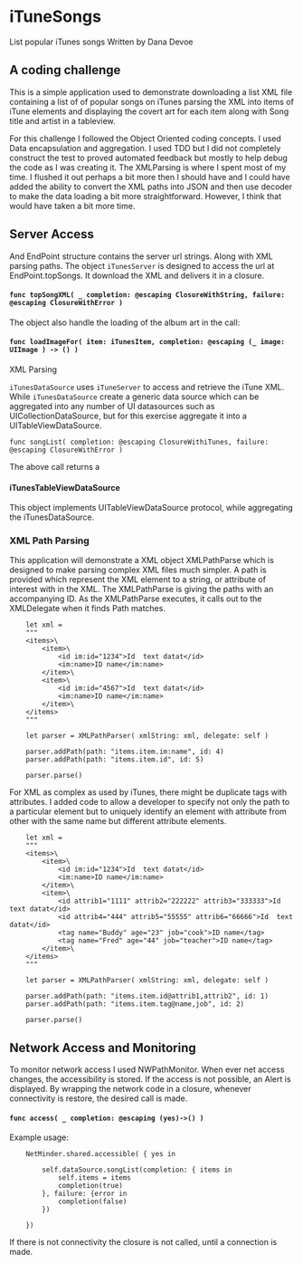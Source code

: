 # iTuneSongs
List popular iTunes songs
Written by Dana Devoe

## A coding challenge

This is a simple application used to demonstrate downloading a list XML file containing a list of of popular songs on iTunes parsing the XML into items of iTune elements and displaying the covert art for each item along with Song title and artist in a tableview.

For this challenge I followed the Object Oriented coding concepts.  I used Data encapsulation and aggregation.  I used TDD but I did not completely construct the test to proved automated feedback but mostly to help debug the code as I was creating it.  The XMLParsing is where I spent most of my time.  I flushed it out perhaps a bit more then I should have and I could have added the ability to convert the XML paths into JSON and then use decoder to make the data loading a bit more straightforward.  However, I think that would have taken a bit more time.
## Server Access
And EndPoint structure contains the server url strings. Along with XML parsing paths.  The object `iTunesServer` is designed to access the url at EndPoint.topSongs.  It download the XML and delivers it in a closure. 

#### `func topSongXML( _ completion: @escaping ClosureWithString, failure: @escaping ClosureWithError )`

 The object also handle the loading of the album art in the call:

#### `func loadImageFor( item: iTunesItem, completion: @escaping (_ image: UIImage ) -> () )`

XML Parsing

`iTunesDataSource` uses `iTuneServer` to access and retrieve the iTune XML.  While `iTunesDataSource` create a generic data source which can be aggregated into any number of UI datasources such as UICollectionDataSource, but for this exercise aggregate it into a UITableViewDataSource.

`func songList( completion: @escaping ClosureWithiTunes, failure: @escaping ClosureWithError )`

The above call returns a 

#### iTunesTableViewDataSource

This object implements UITableViewDataSource protocol, while aggregating the iTunesDataSource.

### XML Path Parsing
This application will demonstrate a XML object XMLPathParse which is designed to make parsing complex XML files much simpler.  A path is provided which represent the XML element to a string, or attribute of interest with in the XML.  The XMLPathParse is giving the paths with an accompanying ID.  As the XMLPathParse executes, it calls out to the XMLDelegate when it finds Path matches.  

        let xml =
        """
        <items>\
            <item>\
                <id im:id="1234">Id  text datat</id>
                <im:name>ID name</im:name>
            </item>\
            <item>\
                <id im:id="4567">Id  text datat</id>
                <im:name>ID name</im:name>
            </item>\
        </items>
        """

        let parser = XMLPathParser( xmlString: xml, delegate: self )
        
        parser.addPath(path: "items.item.im:name", id: 4)
        parser.addPath(path: "items.item.id", id: 5)

        parser.parse()

For XML as complex as used by iTunes, there might be duplicate tags with attributes.  I added code to allow a developer to specify not only the path to a particular element but to uniquely identify an element with attribute from other with the same name but different attribute elements.

        let xml =
        """
        <items>\
            <item>\
                <id im:id="1234">Id  text datat</id>
                <im:name>ID name</im:name>
            </item>\
            <item>\
                <id attrib1="1111" attrib2="222222" attrib3="333333">Id  text datat</id>
                <id attrib4="444" attrib5="55555" attrib6="66666">Id  text datat</id>
                <tag name="Buddy" age="23" job="cook">ID name</tag>
                <tag name="Fred" age="44" job="teacher">ID name</tag>
            </item>\
        </items>
        """

        let parser = XMLPathParser( xmlString: xml, delegate: self )
        
        parser.addPath(path: "items.item.id@attrib1,attrib2", id: 1)
        parser.addPath(path: "items.item.tag@name,job", id: 2)

        parser.parse()

## Network Access and Monitoring 
To monitor network access I used NWPathMonitor.  When ever net access changes, the accessibility is stored.  If the access is not possible, an Alert is displayed.  By wrapping the network code in a closure, whenever connectivity is restore, the desired call is made. 

#### `func access( _ completion: @escaping (yes)->() )`

Example usage:

        NetMinder.shared.accessible( { yes in
            
            self.dataSource.songList(completion: { items in
                self.items = items
                completion(true)
            }, failure: {error in
                completion(false)
            })
            
        })
If there is not connectivity the closure is not called, until a connection is made.

